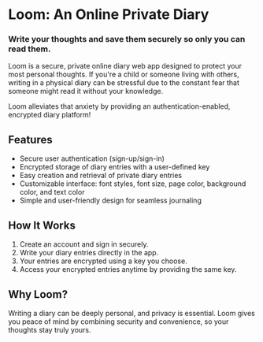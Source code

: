 # Loom: An Online Private Diary

### Write your thoughts and save them securely so only you can read them.

Loom is a secure, private online diary web app designed to protect your most personal thoughts. If you're a child or someone living with others, writing in a physical diary can be stressful due to the constant fear that someone might read it without your knowledge.

Loom alleviates that anxiety by providing an authentication-enabled, encrypted diary platform!

## Features

- Secure user authentication (sign-up/sign-in)
- Encrypted storage of diary entries with a user-defined key
- Easy creation and retrieval of private diary entries
- Customizable interface: font styles, font size, page color, background color, and text color
- Simple and user-friendly design for seamless journaling

## How It Works

1. Create an account and sign in securely.
2. Write your diary entries directly in the app.
3. Your entries are encrypted using a key you choose.
4. Access your encrypted entries anytime by providing the same key.

## Why Loom?

Writing a diary can be deeply personal, and privacy is essential. Loom gives you peace of mind by combining security and convenience, so your thoughts stay truly yours.


